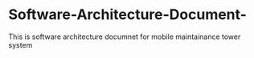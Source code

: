 # Software-Architecture-Document-

This is software architecture documnet for mobile maintainance tower system
